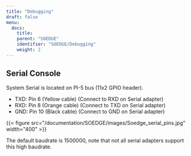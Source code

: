```yaml
---
title: "Debugging"
draft: false
menu:
  docs:
    title:
    parent: "SOEDGE"
    identifier: "SOEDGE/Debugging"
    weight: 2
---
```


## Serial Console

System Serial is located on PI-5 bus (11x2 GPIO header).

* TXD: Pin 6 (Yellow cable) (Connect to RXD on Serial adapter)
* RXD: Pin 8 (Orange cable) (Connect to TXD on Serial adapter)
* GND: Pin 10 (Black cable) (Connect to GND on Serial adapter)

{{< figure src="/documentation/SOEDGE/images/Soedge_serial_pins.jpg" width="400" >}}

The default baudrate is 1500000, note that not all serial adapters support this high baudrate.
